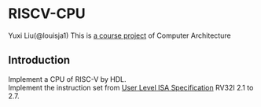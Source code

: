 # RISCV-CPU
Yuxi Liu(@louisja1)
This is [a course project](https://github.com/louisja1/CPU-RISCV/blob/master/documents/project-v1.0.pdf) of Computer Architecture
## Introduction
Implement a CPU of RISC-V by HDL. <br>
Implement the instruction set from [User Level ISA Specification](https://github.com/louisja1/CPU-RISCV/blob/master/documents/riscv-spec-v2.2.pdf) RV32I 2.1 to 2.7.
